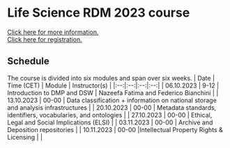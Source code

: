 # Life Science RDM 2023 course

[Click here for more information.](https://tess.elixir-europe.org/events/life-science-data-management-planning-workshop-1d5429a6-0403-49cf-903c-239d6503cbc2) <br>
[Click here for registration.](https://nettskjema.no/a/353512#/page/1)

## Schedule
The course is divided into six modules and span over six weeks.
| Date | Time (CET) | Module | Instructor(s) |
|:--:|:--:|:--:|:--:|
| 06.10.2023 | 9-12 | Introduction to DMP and DSW | Nazeefa Fatima and Federico Bianchini |
| 13.10.2023 | 00-00 | Data classification + information on national storage and analysis infrastructures | 
| 20.10.2023 | 00-00 | Metadata standards, identifiers, vocabularies, and ontologies | 
| 27.10.2023 | 00-00 | Ethical, Legal and Social Implications (ELSI) |
| 03.11.2023 | 00-00 | Archive and Deposition repositories |
| 10.11.2023 | 00-00 |Intellectual Property Rights & Licensing | |

